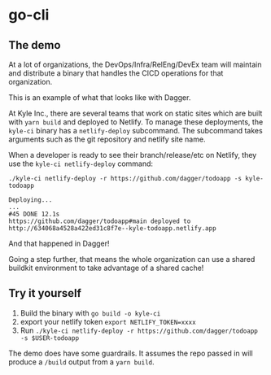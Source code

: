 # go-cli

## The demo

At a lot of organizations, the DevOps/Infra/RelEng/DevEx team will maintain and distribute a binary that handles the CICD operations for that organization.

This is an example of what that looks like with Dagger.

At Kyle Inc., there are several teams that work on static sites which are built with `yarn build` and deployed to Netlify. To manage these deployments, the `kyle-ci` binary has a `netlify-deploy` subcommand. The subcommand takes arguments such as the git repository and netlify site name.

When a developer is ready to see their branch/release/etc on Netlify, they use the `kyle-ci netlify-deploy` command:

```
./kyle-ci netlify-deploy -r https://github.com/dagger/todoapp -s kyle-todoapp

Deploying...
...
#45 DONE 12.1s
https://github.com/dagger/todoapp#main deployed to http://634068a4528a422ed31c8f7e--kyle-todoapp.netlify.app
```

And that happened in Dagger!

Going a step further, that means the whole organization can use a shared buildkit environment to take advantage of a shared cache!

## Try it yourself

1. Build the binary with `go build -o kyle-ci`
2. export your netlify token `export NETLIFY_TOKEN=xxxx`
3. Run `./kyle-ci netlify-deploy -r https://github.com/dagger/todoapp -s $USER-todoapp`

The demo does have some guardrails. It assumes the repo passed in will produce a `/build` output from a `yarn build`.
